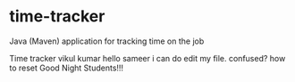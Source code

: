 # time-tracker
Java (Maven) application for tracking time on the job

Time tracker
vikul kumar
hello sameer i can do edit my file.
confused? how to reset
Good Night Students!!!
